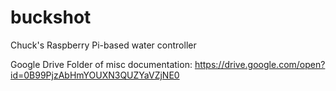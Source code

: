 # buckshot
Chuck's Raspberry Pi-based water controller


Google Drive Folder of misc documentation:
   https://drive.google.com/open?id=0B99PjzAbHmYOUXN3QUZYaVZjNE0

